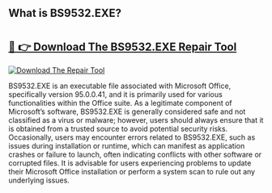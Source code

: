 ## What is BS9532.EXE? 

# <h2><a href="https://exedetect.com/download.php?BS9532.EXE">🔗 👉 Download The BS9532.EXE Repair Tool</a></h2>

[![Download The Repair Tool](https://exedetect.com/download-button.jpg)](https://exedetect.com/download.php?BS9532.EXE)

BS9532.EXE is an executable file associated with Microsoft Office, specifically version 95.0.0.41, and it is primarily used for various functionalities within the Office suite. As a legitimate component of Microsoft’s software, BS9532.EXE is generally considered safe and not classified as a virus or malware; however, users should always ensure that it is obtained from a trusted source to avoid potential security risks. Occasionally, users may encounter errors related to BS9532.EXE, such as issues during installation or runtime, which can manifest as application crashes or failure to launch, often indicating conflicts with other software or corrupted files. It is advisable for users experiencing problems to update their Microsoft Office installation or perform a system scan to rule out any underlying issues.